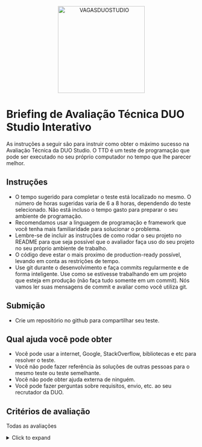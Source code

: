 <p align="center">
  <img src="https://avatars.githubusercontent.com/u/83074461?s=400&u=367a47fdd3776558ed199f18f4d8ac53dcf163b3&v=4" alt="VAGASDUOSTUDIO" width="230" />
</p>

# Briefing de Avaliação Técnica DUO Studio Interativo

As instruções a seguir são para instruir como obter o máximo sucesso na Avaliação Técnica da DUO Studio. O TTD é um teste de programação que pode ser executado no seu próprio computador no tempo que lhe parecer melhor.

## Instruções
- O tempo sugerido para completar o teste está localizado no mesmo. O número de horas sugeridas varia de 6 a 8 horas, dependendo do teste selecionado. Não está incluso o tempo gasto para preparar o seu ambiente de programação.
- Recomendamos usar a linguagem de programação e framework que você tenha mais familiaridade para solucionar o problema.
-	Lembre-se de incluir as instruções de como rodar o seu projeto no README para que seja possível que o avaliador faça uso do seu projeto no seu próprio ambiente de trabalho.
- O código deve estar o mais proximo de production-ready possível, levando em conta as restrições de tempo.
- Use git durante o desenvolvimento e faça commits regularmente e de forma inteligente. Use como se estivesse trabalhando em um projeto que esteja em produção (não faça tudo somente em um commit). Nós vamos ler suas mensagens de commit e avaliar como você utiliza git.

## Submição
- Crie um repositório no github para compartilhar seu teste.

## Qual ajuda você pode obter
- Você pode usar a internet, Google, StackOverflow, bibliotecas e etc para resolver o teste.
- Você não pode fazer referência às soluções de outras pessoas para o mesmo teste ou teste semelhante.
- Você não pode obter ajuda externa de ninguém.
- Você pode fazer perguntas sobre requisitos, envio, etc. ao seu recrutador da DUO.

## Critérios de avaliação
Todas as avaliações
<details><summary>Click to expand</summary>
